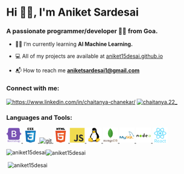 <h1 align="left">Hi 🙋‍♂️, I'm Aniket Sardesai</h1>
<h3 align="left">A passionate programmer/developer 👨‍💻 from Goa.</h3>

<!-- - 🔭 I’m currently working on [100cc-store](https://github.com/ChaitanyaCodes/100cc-strore-frontend) -->

- 🧑‍💻 I’m currently learning **AI Machine Learning.**

- 💻 All of my projects are available at [aniket15desai.github.io](https://aniket15desai.github.io/)

<!-- - 💬 Ask me about **Js fundamentals, React** -->

- 📬 How to reach me **aniketsardesai1@gmail.com**

<!-- - 📄 Know about my experiences by checking out the [Resume](https://drive.google.com/file/d/1BZgZzYZyZCquyDHYIbyJh99VRCEuNK_p/view?usp=sharing) -->

<h3 align="left">Connect with me:</h3>
<p align="left">
<a href="https://linkedin.com/in/https://www.linkedin.com/in/aniket-sardesai-55368822a/" target="blank"><img align="center" src="https://raw.githubusercontent.com/rahuldkjain/github-profile-readme-generator/master/src/images/icons/Social/linked-in-alt.svg" alt="https://www.linkedin.com/in/chaitanya-chanekar/" height="30" width="40" /></a>
<a href="https://instagram.com/_aniket1581_" target="blank"><img align="center" src="https://raw.githubusercontent.com/rahuldkjain/github-profile-readme-generator/master/src/images/icons/Social/instagram.svg" alt="chaitanya.22_" height="30" width="40" /></a>
</p>

<h3 align="left">Languages and Tools:</h3>
<p align="left"> <a href="https://getbootstrap.com" target="_blank" rel="noreferrer"> <img src="https://raw.githubusercontent.com/devicons/devicon/master/icons/bootstrap/bootstrap-plain-wordmark.svg" alt="bootstrap" width="40" height="40"/> </a> <a href="https://www.w3schools.com/css/" target="_blank" rel="noreferrer"> <img src="https://raw.githubusercontent.com/devicons/devicon/master/icons/css3/css3-original-wordmark.svg" alt="css3" width="40" height="40"/> </a> <a href="https://git-scm.com/" target="_blank" rel="noreferrer"> <img src="https://www.vectorlogo.zone/logos/git-scm/git-scm-icon.svg" alt="git" width="40" height="40"/> </a> </a> <a href="https://www.w3.org/html/" target="_blank" rel="noreferrer"> <img src="https://raw.githubusercontent.com/devicons/devicon/master/icons/html5/html5-original-wordmark.svg" alt="html5" width="40" height="40"/> </a> <a href="https://developer.mozilla.org/en-US/docs/Web/JavaScript" target="_blank" rel="noreferrer"> <img src="https://raw.githubusercontent.com/devicons/devicon/master/icons/javascript/javascript-original.svg" alt="javascript" width="40" height="40"/> </a> <a href="https://www.linux.org/" target="_blank" rel="noreferrer"> <img src="https://raw.githubusercontent.com/devicons/devicon/master/icons/linux/linux-original.svg" alt="linux" width="40" height="40"/> </a> <a href="https://www.mongodb.com/" target="_blank" rel="noreferrer"> <img src="https://raw.githubusercontent.com/devicons/devicon/master/icons/mongodb/mongodb-original-wordmark.svg" alt="mongodb" width="40" height="40"/> </a> <a href="https://www.mysql.com/" target="_blank" rel="noreferrer"> <img src="https://raw.githubusercontent.com/devicons/devicon/master/icons/mysql/mysql-original-wordmark.svg" alt="mysql" width="40" height="40"/> </a> <a href="https://nodejs.org" target="_blank" rel="noreferrer"> <img src="https://raw.githubusercontent.com/devicons/devicon/master/icons/nodejs/nodejs-original-wordmark.svg" alt="nodejs" width="40" height="40"/> </a> <a href="https://reactjs.org/" target="_blank" rel="noreferrer"> <img src="https://raw.githubusercontent.com/devicons/devicon/master/icons/react/react-original-wordmark.svg" alt="react" width="40" height="40"/> </a> </p>

<p><img align="left" src="https://github-readme-stats.vercel.app/api/top-langs?username=aniket15desai&show_icons=true&locale=en&layout=compact" alt="aniket15desai" /></p>

<p><img align="center" src="https://github-readme-streak-stats.herokuapp.com/?user=aniket15desai&" alt="aniket15desai" /></p>

<p>&nbsp;<img align="center" src="https://github-readme-stats.vercel.app/api?username=aniket15desai&show_icons=true&locale=en" alt="aniket15desai" /></p>

<!---
Aniket15desai/Aniket15desai is a ✨ special ✨ repository because its `README.md` (this file) appears on your GitHub profile.
You can click the Preview link to take a look at your changes.
--->
